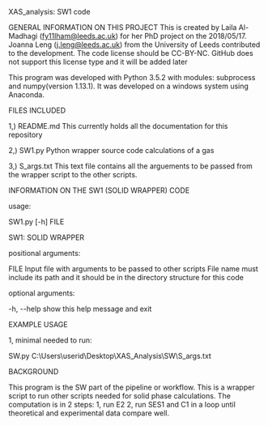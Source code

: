 XAS_analysis: SW1 code

GENERAL INFORMATION ON THIS PROJECT
This is created by Laila Al-Madhagi (fy11lham@leeds.ac.uk) for her PhD project on the 2018/05/17. Joanna Leng (j.leng@leeds.ac.uk) from the University of Leeds contributed to the development. The code license should be CC-BY-NC. GitHub does not support this license type and it will be added later

This program was developed with Python 3.5.2 with modules: subprocess and numpy(version 1.13.1). It was developed on a windows system using Anaconda.


FILES INCLUDED 

1,) README.md				This currently holds all the documentation for
							this repository

2,) SW1.py  				Python wrapper source code calculations of a gas
						
						
3,) S_args.txt			 	This text file contains all the arguements to be 
							passed from the wrapper script to the other scripts.
							
INFORMATION ON THE SW1 (SOLID WRAPPER) CODE

usage: 

SW1.py [-h] FILE


SW1: SOLID WRAPPER

positional arguments:

  FILE					Input file with arguments to be passed to other scripts 
						File name must include its path and it should be in the 
						directory structure for this code

optional arguments:

  -h, --help          	show this help message and exit
  
	

EXAMPLE USAGE

1, minimal needed to run:

SW.py C:\Users\userid\Desktop\XAS_Analysis\SW\S_args.txt


BACKGROUND

This program is the SW part of the pipeline or workflow. This is a wrapper script to run other scripts needed for solid phase calculations. The computation is in 2 steps:
1, run E2 2, run SES1 and C1 in a loop until theoretical and experimental data compare well.

